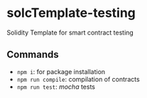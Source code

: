 # solcTemplate-testing
Solidity Template for smart contract testing

## Commands
 - `npm i`: for package installation
 - `npm run compile`: compilation of contracts
 - `npm run test`: *mocha* tests
